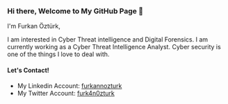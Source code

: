 ### Hi there, Welcome to My GitHub Page 👋

I'm Furkan Öztürk, 

I am interested in Cyber Threat intelligence and Digital Forensics. 
I am currently working as a Cyber Threat Intelligence Analyst. 
Cyber security is one of the things I love to deal with.

#### Let's Contact!

- My Linkedin Account: [furkannozturk](https://www.linkedin.com/in/furkannozturk/) 
- My Twitter Account: [furk4n0zturk](https://twitter.com/furk4n0zturk) 
